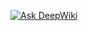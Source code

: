 [![Ask DeepWiki](https://deepwiki.com/badge.svg)](https://deepwiki.com/david1opez/relations-data-api)
